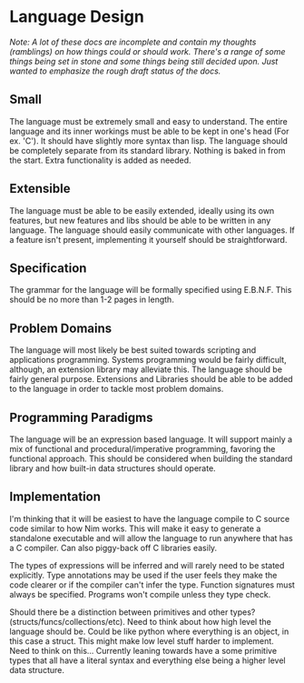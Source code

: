# Language Design

*Note: A lot of these docs are incomplete and contain my thoughts (ramblings) on how things could or should work.*
*There's a range of some things being set in stone and some things being still decided upon.*
*Just wanted to emphasize the rough draft status of the docs.*

## Small
The language must be extremely small and easy to understand.
The entire language and its inner workings must be able to be kept in one's head (For ex. 'C').
It should have slightly more syntax than lisp.
The language should be completely separate from its standard library.
Nothing is baked in from the start.
Extra functionality is added as needed.

## Extensible
The language must be able to be easily extended, ideally using its own features, but new features and libs should be able to be written in any language.
The language should easily communicate with other languages.
If a feature isn't present, implementing it yourself should be straightforward.

## Specification
The grammar for the language will be formally specified using E.B.N.F.
This should be no more than 1-2 pages in length.

## Problem Domains
The language will most likely be best suited towards scripting and applications programming.
Systems programming would be fairly difficult, although, an extension library may alleviate this.
The language should be fairly general purpose. 
Extensions and Libraries should be able to be added to the language in order to tackle most problem domains.

## Programming Paradigms
The language will be an expression based language.
It will support mainly a mix of functional and procedural/imperative programming, favoring the functional approach.
This should be considered when building the standard library and how built-in data structures should operate.

## Implementation
I'm thinking that it will be easiest to have the language compile to C source code similar to how Nim works.
This will make it easy to generate a standalone executable and will allow the language to run anywhere that has a C compiler.
Can also piggy-back off C libraries easily.

The types of expressions will be inferred and will rarely need to be stated explicitly.
Type annotations may be used if the user feels they make the code clearer or if the compiler can't infer the type.
Function signatures must always be specified.
Programs won't compile unless they type check.

Should there be a distinction between primitives and other types? (structs/funcs/collections/etc).
Need to think about how high level the language should be.
Could be like python where everything is an object, in this case a struct.
This might make low level stuff harder to implement.
Need to think on this...
Currently leaning towards have a some primitive types that all have a literal syntax and everything else being a higher level data structure.
